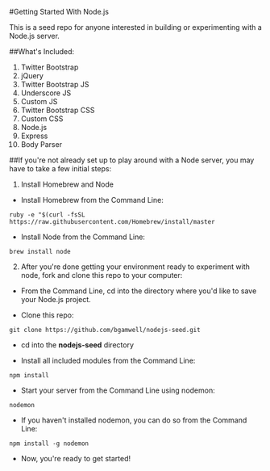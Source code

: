 #Getting Started With Node.js

This is a seed repo for anyone interested in building or experimenting with a Node.js server.

##What's Included:

1. Twitter Bootstrap
2. jQuery
3. Twitter Bootstrap JS
4. Underscore JS
5. Custom JS
6. Twitter Bootstrap CSS
7. Custom CSS
8. Node.js
9. Express
10. Body Parser

##If you're not already set up to play around with a Node server, you may have to take a few initial steps:

1. Install Homebrew and Node

  * Install Homebrew from the Command Line:

  `ruby -e "$(curl -fsSL https://raw.githubusercontent.com/Homebrew/install/master`

  * Install Node from the Command Line:

  `brew install node`

2. After you're done getting your environment ready to experiment with node, fork and clone this repo to your computer:

  * From the Command Line, cd into the directory where you'd like to save your Node.js project.

  * Clone this repo:

  `git clone https://github.com/bgamwell/nodejs-seed.git`

  * cd into the **nodejs-seed** directory

  * Install all included modules from the Command Line:

  `npm install`

  * Start your server from the Command Line using nodemon:

  `nodemon`

  * If you haven't installed nodemon, you can do so from the Command Line:

  `npm install -g nodemon`

  * Now, you're ready to get started!

